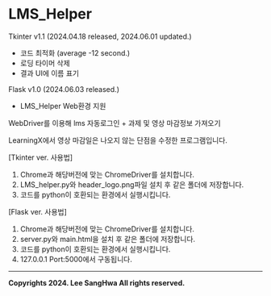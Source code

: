 # LMS_Helper
Tkinter v1.1 (2024.04.18 released, 2024.06.01 updated.)
  + 코드 최적화 (average -12 second.)
  + 로딩 타이머 삭제
  + 결과 UI에 이름 표기


Flask v1.0 (2024.06.03 released.)
  + LMS_Helper Web환경 지원


WebDriver를 이용해 lms 자동로그인 + 과제 및 영상 마감정보 가져오기

LearningX에서 영상 마감일은 나오지 않는 단점을 수정한 프로그램입니다.



[Tkinter ver. 사용법] 
  1. Chrome과 해당버전에 맞는 ChromeDriver를 설치합니다.
  2. LMS_helper.py와 header_logo.png파일 설치 후 같은 폴더에 저장합니다.
  3. 코드를 python이 호환되는 환경에서 실행시킵니다.

[Flask ver. 사용법]
  1. Chrome과 해당버전에 맞는 ChromeDriver를 설치합니다.
  2. server.py와 main.html을 설치 후 같은 폴더에 저장합니다.
  3. 코드를 python이 호환되는 환경에서 실행시킵니다.
  4. 127.0.0.1 Port:5000에서 구동됩니다.
<hr/>

__Copyrights 2024. Lee SangHwa All rights reserved.__
